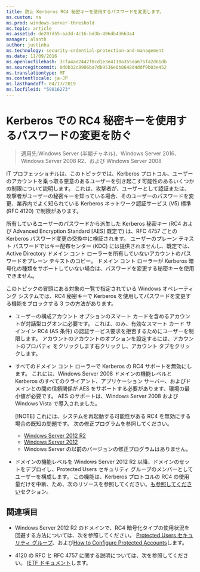 ```yaml
---
title: 防止 Kerberos RC4 秘密キーを使用するパスワードを変更します。
ms.custom: na
ms.prod: windows-server-threshold
ms.topic: article
ms.assetid: de207d55-aa3d-4c16-bd3b-496db43663a4
manager: alanth
author: justinha
ms.technology: security-crdential-protection-and-management
ms.date: 11/09/2016
ms.openlocfilehash: 3cfa4ae2442f0cd1e3e4110a355da675fa2d61db
ms.sourcegitcommit: 0d0b32c8986ba7db9536e0b8648d4ddf9b03e452
ms.translationtype: MT
ms.contentlocale: ja-JP
ms.lasthandoff: 04/17/2019
ms.locfileid: "59816273"
---
```

# <a name="preventing-kerberos-change-password-that-uses-rc4-secret-keys"></a>Kerberos での RC4 秘密キーを使用するパスワードの変更を防ぐ

>適用先:Windows Server (半期チャネル)、Windows Server 2016、Windows Server 2008 R2、および Windows Server 2008

IT プロフェッショナルは、このトピックでは、Kerberos プロトコル、ユーザーのアカウントを乗っ取る悪意のあるユーザーを引き起こす可能性のあるいくつかの制限について説明します。 これは、攻撃者が、ユーザーとして認証または、攻撃者がユーザーの秘密キーを知っている場合、そのユーザーのパスワードを変更、業界内でよく知られている Kerberos ネットワーク認証サービス (V5) 標準 (RFC 4120) で制限があります。

所有しているユーザーのパスワードから派生した Kerberos 秘密キー (RC4 および Advanced Encryption Standard [AES] 既定で) は、RFC 4757 ごとの Kerberos パスワード変更の交換中に検証されます。 ユーザーのプレーン テキスト パスワードではキー配布センター (KDC) には提供されませんし、既定では、Active Directory ドメイン コント ローラーを所有していないアカウントのパスワードをプレーン テキストのコピー。 ドメイン コント ローラーが Kerberos 暗号化の種類をサポートしていない場合は、パスワードを変更する秘密キーを使用できません。 

このトピックの冒頭にある対象の一覧で指定されている Windows オペレーティング システムでは、RC4 秘密キーで Kerberos を使用してパスワードを変更する機能をブロックする 3 つの方法があります。

- ユーザーの構成アカウント オプションのスマート カードを含めるアカウントが対話型ログオンに必要です。 これは、のみ、有効なスマート カード サインイン RC4 (AS 条件) の認証サービス要求を拒否するためにユーザーを制限します。 アカウントのアカウントのオプションを設定するには、アカウントのプロパティ をクリックします右クリックし、アカウント タブをクリックします。 

- すべてのドメイン コント ローラーで Kerberos の RC4 サポートを無効にします。 これには、Windows Server 2008 ドメインの機能レベルと Kerberos のすべてのクライアント、アプリケーション サーバー、およびドメインとの間の信頼関係が AES をサポートする必要があります、環境の最小値が必要です。 AES のサポートは、Windows Server 2008 および Windows Vista で導入されました。

    [!NOTE]
    これには、システムを再起動する可能性がある RC4 を無効にする場合の既知の問題です。 次の修正プログラムを参照してください。
    - [Windows Server 2012 R2](https://support.microsoft.com/en-us/kb/3038261)
    - [Windows Server 2012](https://support.microsoft.com/en-us/kb/3086213)
    - Windows Server の以前のバージョンの修正プログラムはありません。

- ドメインの機能レベルを Windows Server 2012 R2 以降、ドメインのセットをデプロイし、Protected Users セキュリティ グループのメンバーとしてユーザーを構成します。 この機能は、Kerberos プロトコルの RC4 の使用量だけを中断、ため、次のリソースを参照してください。[も参照してください](#see-also)セクション。

## <a name="see-also"></a>関連項目

- Windows Server 2012 R2 のドメインで、RC4 暗号化タイプの使用状況を回避する方法については、次を参照してください。 [Protected Users セキュリティ グループ](/../credentials-protection-and-management/protected-users-security-group.md)、および[How to Configure Protected Accounts](/../credentials-protection-and-management/how-to-configure-protected-accounts.md)します。

- 4120 の RFC と RFC 4757 に関する説明については、次を参照してください。 [IETF ドキュメント](http://tools.ietf.org/html/)します。
